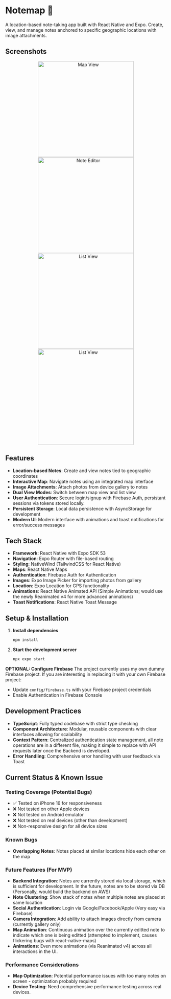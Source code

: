 # Notemap 📍

A location-based note-taking app built with React Native and Expo. Create, view, and manage notes anchored to specific geographic locations with image attachments.

## Screenshots

<div align="center">
  <img src="screenshots/screenshot1.png" alt="Map View" width="300"/>
  <img src="screenshots/screenshot2.png" alt="Note Editor" width="300"/>
</div>

<div align="center">
  <img src="screenshots/screenshot3.png" alt="List View" width="300"/>
  <img src="screenshots/screenshot4.png" alt="List View" width="300"/>
</div>

## Features

- **Location-based Notes**: Create and view notes tied to geographic coordinates
- **Interactive Map**: Navigate notes using an integrated map interface
- **Image Attachments**: Attach photos from device gallery to notes
- **Dual View Modes**: Switch between map view and list view
- **User Authentication**: Secure login/signup with Firebase Auth, persistant sessions via tokens stored locally.
- **Persistent Storage**: Local data persistence with AsyncStorage for development
- **Modern UI**: Modern interface with animations and toast notifications for error/success messages

## Tech Stack

- **Framework**: React Native with Expo SDK 53
- **Navigation**: Expo Router with file-based routing
- **Styling**: NativeWind (TailwindCSS for React Native)
- **Maps**: React Native Maps
- **Authentication**: Firebase Auth for Authentication
- **Images**: Expo Image Picker for importing photos from gallery
- **Location**: Expo Location for GPS functionality
- **Animations**: React Native Animated API (Simple Animations; would use the newly Reanimated v4 for more advanced animations)
- **Toast Notifications**: React Native Toast Message

## Setup & Installation

1. **Install dependencies**
   ```bash
   npm install
   ```
2. **Start the development server**
   ```bash
   npx expo start
   ```

 **OPTIONAL: Configure Firebase**
   The project currently uses my own dummy Firebase project. If you are interesting in replacing it with your own Firebase project:
   - Update `config/firebase.ts` with your Firebase project credentials 
   - Enable Authentication in Firebase Console

## Development Practices

- **TypeScript**: Fully typed codebase with strict type checking
- **Component Architecture**: Modular, reusable components with clear interfaces allowing for scalability
- **Context Pattern**: Centralized authentication state management, all note operations are in a different file, making it simple to replace with API requests later once the Backend is developed.
- **Error Handling**: Comprehensive error handling with user feedback via Toast

## Current Status & Known Issue

### Testing Coverage (Potential Bugs)
- ✅ Tested on iPhone 16 for responsiveness
- ❌ Not tested on other Apple devices
- ❌ Not tested on Android emulator
- ❌ Not tested on real devices (other than development)
- ❌ Non-responsive design for all device sizes

### Known Bugs
- **Overlapping Notes**: Notes placed at similar locations hide each other on the map

### Future Features (For MVP)
- **Backend Integration**: Notes are currently stored via local storage, which is sufficient for development. In the future, notes are to be stored via DB (Personally, would build the backend on AWS)
- **Note Clustering**: Show stack of notes when multiple notes are placed at same location
- **Social Authentication**: Login via Google/Facebook/Apple (Very easy via Firebase)
- **Camera Integration**: Add ability to attach images directly from camera (currently gallery only)
- **Map Animation**: Continuous animation over the currently editted note to indicate which one is being editted (attempted to implement, causes flickering bugs with react-native-maps)
- **Animations**: Even more animations (via Reanimated v4) across all interactions in the UI.

### Performance Considerations
- **Map Optimization**: Potential performance issues with too many notes on screen - optimization probably required
- **Device Testing**: Need comprehensive performance testing across real devices.
